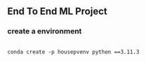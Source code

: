 ## End To End ML Project

### create a environment 
```

conda create -p housepvenv python ==3.11.3
```